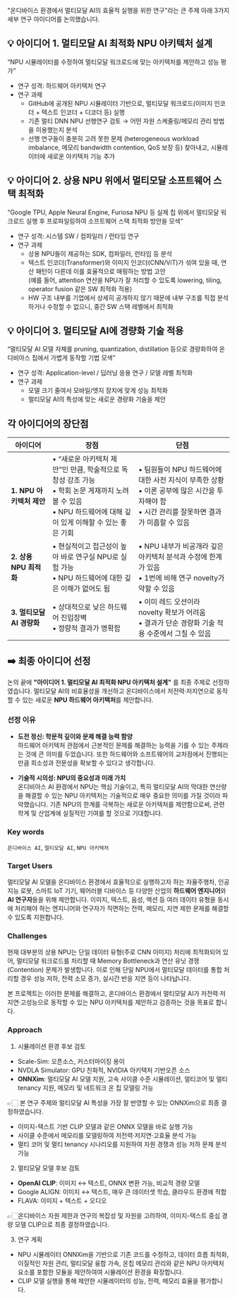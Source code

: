 "온디바이스 환경에서 멀티모달 AI의 효율적 실행을 위한 연구"라는 큰 주제 아래 3가지 세부 연구 아이디어를 논의했습니다.

## 💡 아이디어 1. 멀티모달 AI 최적화 NPU 아키텍처 설계 
“NPU 시뮬레이터를 수정하여 멀티모달 워크로드에 맞는 아키텍처를 제안하고 성능 평가”

* 연구 성격: 하드웨어 아키텍처 연구
* 연구 과제
  * GitHub에 공개된 NPU 시뮬레이터 기반으로, 멀티모달 워크로드(이미지 인코더 + 텍스트 인코더 + 디코더 등) 실행
  * 기존 멀티 DNN NPU 선행연구 검토 → 어떤 자원 스케줄링/메모리 관리 방법을 이용했는지 분석
  * 선행 연구들이 충분히 고려 못한 문제 (heterogeneous workload imbalance, 메모리 bandwidth contention, QoS 보장 등) 찾아내고, 시뮬레이터에 새로운 아키텍처 기능 추가

## 💡 아이디어 2. 상용 NPU 위에서 멀티모달 소프트웨어 스택 최적화  
“Google TPU, Apple Neural Engine, Furiosa NPU 등 실제 칩 위에서 멀티모달 워크로드 실행 후 프로파일링하여 소프트웨어 스택 최적화 방안을 모색”

* 연구 성격: 시스템 SW / 컴파일러 / 런타임 연구
* 연구 과제
  * 상용 NPU들이 제공하는 SDK, 컴파일러, 런타임 등 분석
  * 텍스트 인코더(Transformer)와 이미지 인코더(CNN/ViT)가 섞여 있을 때, 연산 패턴이 다른데 이를 효율적으로 매핑하는 방법 고안<br>
    (예를 들어, attention 연산을 NPU가 잘 처리할 수 있도록 lowering, tiling, operator fusion 같은 SW 최적화 적용) 
  * HW 구조 내부를 기업에서 상세히 공개하지 않기 때문에 내부 구조를 직접 분석하거나 수정할 수 없으니, 중간 SW 스택 레벨에서 최적화

## 💡 아이디어 3. 멀티모달 AI에 경량화 기술 적용
“멀티모달 AI 모델 자체를 pruning, quantization, distillation 등으로 경량화하여 온디비아스 칩에서 가볍게 동작할 기법 모색”

* 연구 성격: Application-level / 딥러닝 응용 연구 / 모델 레벨 최적화
* 연구 과제
  * 모델 크기 줄여서 모바일/엣지 장치에 맞게 성능 최적화
  * 멀티모달 AI의 특성에 맞는 새로운 경량화 기술을 제안
 
## 각 아이디어의 장단점 
| 아이디어 | 장점 | 단점 |
|---|---|---|
| **1. NPU 아키텍처 제안** | • “새로운 아키텍처 제안”인 만큼, 학술적으로 독창성 강조 가능<br> • 학회 논문 게재까지 노려볼 수 있음<br>  • NPU 하드웨어에 대해 깊이 있게 이해할 수 있는 좋은 기회 | • 팀원들이 NPU 하드웨어에 대한 사전 지식이 부족한 상황<br> • 이론 공부에 많은 시간을 투자해야 함<br> • 시간 관리를 잘못하면 결과가 미흡할 수 있음 |
| **2. 상용 NPU 최적화** | • 현실적이고 접근성이 높아 바로 연구실 NPU로 실험 가능<br> • NPU 하드웨어에 대한 깊은 이해가 없어도 됨 | • NPU 내부가 비공개라 깊은 아키텍처 분석과 수정에 한계가 있음<br> • 1번에 비해 연구 novelty가 약할 수 있음 |
| **3. 멀티모달 AI 경량화** | • 상대적으로 낮은 하드웨어 진입장벽<br>• 정량적 결과가 명확함 | • 이미 레드 오션이라 novelty 확보가 어려움<br> • 결과가 단순 경량화 기술 적용 수준에서 그칠 수 있음 |


## ➡️ 최종 아이디어 선정
논의 끝에 **"아이디어 1. 멀티모달 AI 최적화 NPU 아키텍처 설계"** 를 최종 주제로 선정하였습니다. 멀티모달 AI의 비효율성을 개선하고 온디바이스에서 저전력·저지연으로 동작할 수 있는 새로운 **NPU 하드웨어 아키텍처**를 제안합니다. 

### 선정 이유
* **도전 정신: 학문적 깊이와 문제 해결 능력 함양** <br>
하드웨어 아키텍처 관점에서 근본적인 문제를 해결하는 능력을 기를 수 있는 주제라는 것에 큰 의미를 두었습니다. 또한 하드웨어와 소프트웨어의 교차점에서 진행되는 만큼 희소성과 전문성을 확보할 수 있다고 생각합니다.

* **기술적 시의성: NPU의 중요성과 미래 가치** <br>
온디비아스 AI 환경에서 NPU는 핵심 기술이고, 특히 멀티모달 AI의 막대한 연산량을 해결할 수 있는 NPU 아키텍처는 기술적으로 매우 중요한 의미를 가질 것이라 파악했습니다. 기존 NPU의 한계를 극복하는 새로운 아키텍처를 제안함으로써, 관련 학계 및 산업계에 실질적인 기여를 할 것으로 기대합니다.

### Key words
`온디바이스 AI`, `멀티모달 AI`, `NPU 아키텍처`

###  Target Users
멀티모달 AI 모델을 온디바이스 환경에서 효율적으로 실행하고자 하는 자율주행차, 인공지능 로봇, 스마트 IoT 기기, 웨어러블 디바이스 등 다양한 산업의 **하드웨어 엔지니어**와 **AI 연구자**들을 위해 제안합니다. 이미지, 텍스트, 음성, 액션 등 여러 데이터 유형을 동시에 처리해야 하는 엔지니어와 연구자가 직면하는 전력, 메모리, 지연 제한 문제를 해결할 수 있도록 지원합니다.  

### Challenges
현재 대부분의 상용 NPU는 단일 데이터 유형(주로 CNN 이미지) 처리에 최적화되어 있어, 멀티모달 워크로드를 처리할 때 Memory Bottleneck과 연산 유닛 경쟁(Contention) 문제가 발생합니다. 이로 인해 단일 NPU에서 멀티모달 데이터를 통합 처리할 경우 성능 저하, 전력 소모 증가, 실시간 반응 지연 등이 나타납니다.

본 프로젝트는 이러한 문제를 해결하고, 온디바이스 환경에서 멀티모달 AI가 저전력·저지연·고성능으로 동작할 수 있는 NPU 아키텍처를 제안하고 검증하는 것을 목표로 합니다.

### Approach
1. 시뮬레이션 환경 후보 검토 <br>
* Scale-Sim: 오픈소스, 커스터마이징 용이 <br>
* NVDLA Simulator: GPU 친화적, NVIDIA 아키텍처 기반오픈 소스 <br>
* **ONNXim**: 멀티모달 AI 모델 지원, 고속 사이클 수준 시뮬레이션, 멀티코어 및 멀티 tenancy 지원, 메모리 및 네트워크 온 칩 모델링 가능 <br>

👉🏻 본 연구 주제와 멀티모달 AI 특성을 가장 잘 반영할 수 있는 ONNXim으로 최종 결정하였습니다. <br>
* 이미지-텍스트 기반 CLIP 모델과 같은 ONNX 모델을 바로 실행 가능
* 사이클 수준에서 메모리를 모델링하여 저전력·저지연·고효율 분석 가능
* 멀티 코어 및 멀티 tenancy 시나리오를 지원하여 자원 경쟁과 성능 저하 문제 분석 가능

2. 멀티모달 모델 후보 검토
* **OpenAI CLIP**: 이미지 ↔ 텍스트, ONNX 변환 가능, 비교적 경량 모델
* Google ALIGN: 이미지 ↔ 텍스트, 매우 큰 데이터셋 학습, 클라우드 환경에 적합
* FLAVA: 이미지 + 텍스트 + 오디오

👉🏻온디바이스 자원 제한과 연구의 복잡성 및 자원을 고려하여, 이미지-텍스트 중심 경량 모델 CLIP으로 최종 결정하였습니다. 

3. 연구 계획 
* NPU 시뮬레이터 ONNXim을 기반으로 기존 코드를 수정하고, 데이터 흐름 최적화, 이질적인 자원 관리, 멀티모달 융합 가속, 온칩 메모리 관리와 같은 NPU 아키텍처 요소를 포함한 모듈을 제안하여여 시뮬레이션 환경을 확장합니다.
* CLIP 모델 실행을 통해 제안한 시뮬레이터의 성능, 전력, 메모리 효율을 평가합니다.


